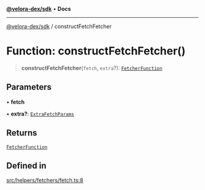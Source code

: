 [**@velora-dex/sdk**](../README.md) • **Docs**

***

[@velora-dex/sdk](../globals.md) / constructFetchFetcher

# Function: constructFetchFetcher()

> **constructFetchFetcher**(`fetch`, `extra`?): [`FetcherFunction`](../type-aliases/FetcherFunction.md)

## Parameters

• **fetch**

• **extra?**: [`ExtraFetchParams`](../-internal-/type-aliases/ExtraFetchParams.md)

## Returns

[`FetcherFunction`](../type-aliases/FetcherFunction.md)

## Defined in

[src/helpers/fetchers/fetch.ts:8](https://github.com/VeloraDEX/sdk/blob/master/src/helpers/fetchers/fetch.ts#L8)
